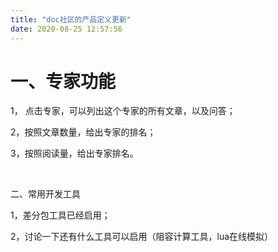 ```yaml
---
title: "doc社区的产品定义更新"
date: 2020-08-25 12:57:56
---
```


<h1>一、专家功能</h1><p>1， 点击专家，可以列出这个专家的所有文章，以及问答；</p><p>2，按照文章数量，给出专家的排名；</p><p>3，按照阅读量，给出专家排名。</p><p><br></p><p>二、常用开发工具</p><p>1，差分包工具已经启用；</p><p>2，讨论一下还有什么工具可以启用（阻容计算工具，lua在线模拟）</p>